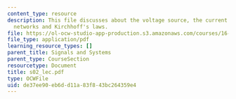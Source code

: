 ```yaml
---
content_type: resource
description: This file discusses about the voltage source, the current source, solving
  networks and Kirchhoff's laws.
file: https://ol-ocw-studio-app-production.s3.amazonaws.com/courses/16-01-unified-engineering-i-ii-iii-iv-fall-2005-spring-2006/de37ee90eb6dd11a83f843bc264359e4_s02_lec.pdf
file_type: application/pdf
learning_resource_types: []
parent_title: Signals and Systems
parent_type: CourseSection
resourcetype: Document
title: s02_lec.pdf
type: OCWFile
uid: de37ee90-eb6d-d11a-83f8-43bc264359e4
---
```

